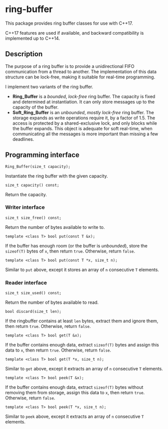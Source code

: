 # ring-buffer

This package provides ring buffer classes for use with C++17.

C++17 features are used if available, and backward compatibility is implemented up to C++14.

## Description

The purpose of a ring buffer is to provide a unidirectional FIFO communication from a thread to another.
The implementation of this data structure can be lock-free, making it suitable for real-time programming.

I implement two variants of the ring buffer.

- **Ring_Buffer** is a *bounded*, *lock-free* ring buffer. The capacity is fixed and determined at instantiation.
It can only store messages up to the capacity of the buffer.
- **Soft_Ring_Buffer** is an *unbounded*, *mostly lock-free* ring buffer. The storage expands as write operations require it,
by a factor of 1.5. The access is protected by a shared-exclusive lock, and only blocks while the buffer expands.
This object is adequate for soft real-time, when communicating all the messages is more important than missing a few deadlines.

## Programming interface

`Ring_Buffer(size_t capacity);`

Instantiate the ring buffer with the given capacity.

`size_t capacity() const;`

Return the capacity.

### Writer interface

`size_t size_free() const;`

Return the number of bytes available to write to.

`template <class T> bool put(const T &x);`

If the buffer has enough room (or the buffer is *unbounded*), store the `sizeof(T)` bytes of `x`, then return `true`. Otherwise, return `false`.

`template <class T> bool put(const T *x, size_t n);`

Similar to `put` above, except it stores an array of `n` consecutive `T` elements.

### Reader interface

`size_t size_used() const;`

Return the number of bytes available to read.

`bool discard(size_t len);`

If the ringbuffer contains at least `len` bytes, extract them and ignore them, then return `true`. Otherwise, return `false`.

`template <class T> bool get(T &x);`

If the buffer contains enough data, extract `sizeof(T)` bytes and assign this data to `x`, then return `true`. Otherwise, return `false`.

`template <class T> bool get(T *x, size_t n);`

Similar to `get` above, except it extracts an array of `n` consecutive `T` elements.

`template <class T> bool peek(T &x);`

If the buffer contains enough data, extract `sizeof(T)` bytes without removing them from storage, assign this data to `x`, then return `true`. Otherwise, return `false`.

`template <class T> bool peek(T *x, size_t n);`

Similar to `peek` above, except it extracts an array of `n` consecutive `T` elements.
